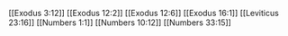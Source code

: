 [[Exodus 3:12]]
[[Exodus 12:2]]
[[Exodus 12:6]]
[[Exodus 16:1]]
[[Leviticus 23:16]]
[[Numbers 1:1]]
[[Numbers 10:12]]
[[Numbers 33:15]]
